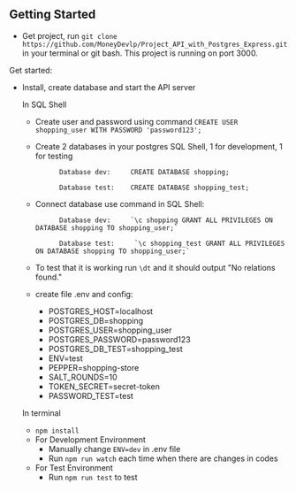 ## Getting Started

- Get project, run `git clone https://github.com/MoneyDevlp/Project_API_with_Postgres_Express.git` in your terminal or git bash. This project is running on port 3000.

Get started:

- Install, create database and start the API server

  In SQL Shell

  - Create user and password using command `CREATE USER shopping_user WITH PASSWORD 'password123';`
  
  - Create 2 databases in your postgres SQL Shell, 1 for development, 1 for testing
      
              Database dev:     CREATE DATABASE shopping;
        
              Database test:    CREATE DATABASE shopping_test;
              
  - Connect database use command in SQL Shell:
  
              Database dev:     `\c shopping GRANT ALL PRIVILEGES ON DATABASE shopping TO shopping_user;`
 
              Database test:     `\c shopping_test GRANT ALL PRIVILEGES ON DATABASE shopping TO shopping_user;`
  
  - To test that it is working run `\dt` and it should output "No relations found."
  
  - create file .env and config:
  
     - POSTGRES_HOST=localhost
     - POSTGRES_DB=shopping
     - POSTGRES_USER=shopping_user
     - POSTGRES_PASSWORD=password123
     - POSTGRES_DB_TEST=shopping_test
     - ENV=test
     - PEPPER=shopping-store
     - SALT_ROUNDS=10
     - TOKEN_SECRET=secret-token
     - PASSWORD_TEST=test

  In terminal

  - `npm install`
  - For Development Environment
    - Manually change `ENV=dev` in .env file
    - Run `npm run watch` each time when there are changes in codes
  - For Test Environment
    - Run `npm run test` to test
